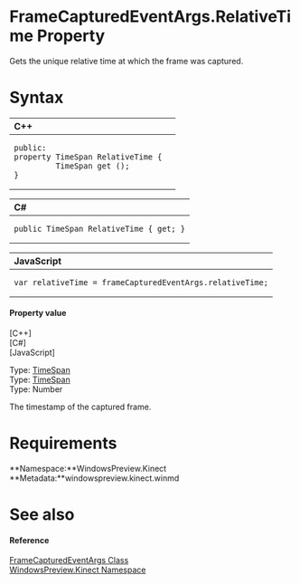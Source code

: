 FrameCapturedEventArgs.RelativeTime Property  
============================================  

Gets the unique relative time at which the frame was captured. <span id="syntaxSection"></span>

Syntax  
======  

<table>
<colgroup>
<col width="100%" />
</colgroup>
<thead>
<tr class="header">
<th align="left">C++</th>
</tr>
</thead>
<tbody>
<tr class="odd">
<td align="left"><pre><code>public:  
property TimeSpan RelativeTime {  
         TimeSpan get ();  
}</code></pre></td>
</tr>
</tbody>
</table>

<table>
<colgroup>
<col width="100%" />
</colgroup>
<thead>
<tr class="header">
<th align="left">C#</th>
</tr>
</thead>
<tbody>
<tr class="odd">
<td align="left"><pre><code>public TimeSpan RelativeTime { get; }</code></pre></td>
</tr>
</tbody>
</table>

<table>
<colgroup>
<col width="100%" />
</colgroup>
<thead>
<tr class="header">
<th align="left">JavaScript</th>
</tr>
</thead>
<tbody>
<tr class="odd">
<td align="left"><pre><code>var relativeTime = frameCapturedEventArgs.relativeTime;</code></pre></td>
</tr>
</tbody>
</table>

<span id="ID4ER"></span>
#### Property value  

[C++]   
 [C\#]   
 [JavaScript]   

Type: [TimeSpan](http://msdn.microsoft.com/en-us/library/windows.foundation.timespan.aspx)  
Type: [TimeSpan](http://msdn.microsoft.com/en-us/library/system.timespan.aspx)  
Type: Number  

The timestamp of the captured frame.  

<span id="requirements"></span>

Requirements  
============  

**Namespace:**WindowsPreview.Kinect  
**Metadata:**windowspreview.kinect.winmd  

<span id="ID4E6"></span>

See also  
========  

<span id="ID4EBB"></span>
#### Reference  

[FrameCapturedEventArgs Class](../../FrameCapturedEventArgs_Class.md)  
 [WindowsPreview.Kinect Namespace](../../../Kinect.md)  



<!--Please do not edit the data in the comment block below.-->
<!--
TOCTitle : RelativeTime Property
RLTitle : FrameCapturedEventArgs.RelativeTime Property
KeywordK : RelativeTime property
KeywordK : FrameCapturedEventArgs.RelativeTime property
KeywordF : WindowsPreview.Kinect.FrameCapturedEventArgs.RelativeTime
KeywordF : FrameCapturedEventArgs.RelativeTime
KeywordF : RelativeTime
KeywordF : WindowsPreview.Kinect.FrameCapturedEventArgs.RelativeTime
KeywordA : P:WindowsPreview.Kinect.FrameCapturedEventArgs.RelativeTime
AssetID : P:WindowsPreview.Kinect.FrameCapturedEventArgs.RelativeTime
Locale : en-us
CommunityContent : 1
APIType : Managed
APILocation : windowspreview.kinect.winmd
APIName : WindowsPreview.Kinect.FrameCapturedEventArgs.RelativeTime
TargetOS : Windows
TopicType : kbSyntax
DevLang : VB
DevLang : CSharp
DevLang : JavaScript
DevLang : C++
DocSet : K4Wv2
ProjType : K4Wv2Proj
Technology : Kinect for Windows
Product : Kinect for Windows SDK v2
productversion : 20
-->
